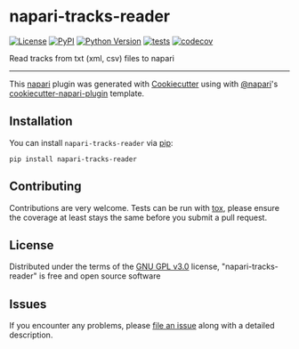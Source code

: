 # napari-tracks-reader

[![License](https://img.shields.io/pypi/l/napari-tracks-reader.svg?color=green)](https://github.com/sylvainprigent/napari-tracks-reader/raw/master/LICENSE)
[![PyPI](https://img.shields.io/pypi/v/napari-tracks-reader.svg?color=green)](https://pypi.org/project/napari-tracks-reader)
[![Python Version](https://img.shields.io/pypi/pyversions/napari-tracks-reader.svg?color=green)](https://python.org)
[![tests](https://github.com/sylvainprigent/napari-tracks-reader/workflows/tests/badge.svg)](https://github.com/sylvainprigent/napari-tracks-reader/actions)
[![codecov](https://codecov.io/gh/sylvainprigent/napari-tracks-reader/branch/master/graph/badge.svg)](https://codecov.io/gh/sylvainprigent/napari-tracks-reader)

Read tracks from txt (xml, csv) files to napari

----------------------------------

This [napari] plugin was generated with [Cookiecutter] using with [@napari]'s [cookiecutter-napari-plugin] template.

<!--
Don't miss the full getting started guide to set up your new package:
https://github.com/napari/cookiecutter-napari-plugin#getting-started

and review the napari docs for plugin developers:
https://napari.org/docs/plugins/index.html
-->

## Installation

You can install `napari-tracks-reader` via [pip]:

    pip install napari-tracks-reader

## Contributing

Contributions are very welcome. Tests can be run with [tox], please ensure
the coverage at least stays the same before you submit a pull request.

## License

Distributed under the terms of the [GNU GPL v3.0] license,
"napari-tracks-reader" is free and open source software

## Issues

If you encounter any problems, please [file an issue] along with a detailed description.

[napari]: https://github.com/napari/napari
[Cookiecutter]: https://github.com/audreyr/cookiecutter
[@napari]: https://github.com/napari
[MIT]: http://opensource.org/licenses/MIT
[BSD-3]: http://opensource.org/licenses/BSD-3-Clause
[GNU GPL v3.0]: http://www.gnu.org/licenses/gpl-3.0.txt
[GNU LGPL v3.0]: http://www.gnu.org/licenses/lgpl-3.0.txt
[Apache Software License 2.0]: http://www.apache.org/licenses/LICENSE-2.0
[Mozilla Public License 2.0]: https://www.mozilla.org/media/MPL/2.0/index.txt
[cookiecutter-napari-plugin]: https://github.com/napari/cookiecutter-napari-plugin
[file an issue]: https://github.com/sylvainprigent/napari-tracks-reader/issues
[napari]: https://github.com/napari/napari
[tox]: https://tox.readthedocs.io/en/latest/
[pip]: https://pypi.org/project/pip/
[PyPI]: https://pypi.org/
